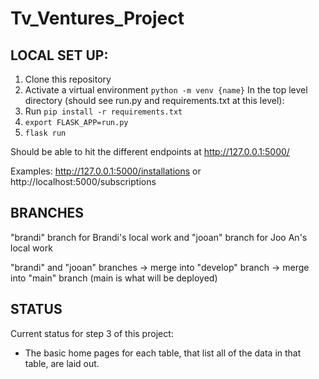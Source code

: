 # Tv_Ventures_Project

LOCAL SET UP:
-------------

1) Clone this repository
2) Activate a virtual environment `python -m venv {name}`
In the top level directory (should see run.py and requirements.txt at this level):
3) Run `pip install -r requirements.txt`
4) `export FLASK_APP=run.py`
5) `flask run`

Should be able to hit the different endpoints at http://127.0.0.1:5000/

Examples: http://127.0.0.1:5000/installations or http://localhost:5000/subscriptions

BRANCHES
--------
"brandi" branch for Brandi's local work and "jooan" branch for Joo An's local work 

"brandi" and "jooan" branches -> merge into "develop" branch -> merge into "main" branch (main is what will be deployed)

STATUS
------
Current status for step 3 of this project:

- The basic home pages for each table, that list all of the data in that table, are laid out. 



